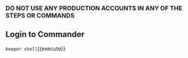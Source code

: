 ### DO NOT USE ANY PRODUCTION ACCOUNTS IN ANY OF THE STEPS OR COMMANDS

## Login to Commander

`keeper shell`{{execute}}